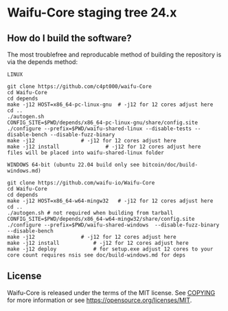 Waifu-Core staging tree 24.x
===========================



How do I build the software?
----------------------------

The most troublefree and reproducable method of building the repository is via the depends method:

    LINUX

    git clone https://github.com/c4pt000/waifu-Core
    cd Waifu-Core
    cd depends
    make -j12 HOST=x86_64-pc-linux-gnu  # -j12 for 12 cores adjust here
    cd ..
    ./autogen.sh
    CONFIG_SITE=$PWD/depends/x86_64-pc-linux-gnu/share/config.site ./configure --prefix=$PWD/waifu-shared-linux --disable-tests --disable-bench --disable-fuzz-binary
    make -j12 				# -j12 for 12 cores adjust here
    make -j12 install 		        # -j12 for 12 cores adjust here
    files will be placed into waifu-shared-linux folder

    WINDOWS 64-bit (ubuntu 22.04 build only see bitcoin/doc/build-windows.md)

    git clone https://github.com/waifu-io/Waifu-Core
    cd Waifu-Core
    cd depends
    make -j12 HOST=x86_64-w64-mingw32	# -j12 for 12 cores adjust here
    cd ..
    ./autogen.sh # not required when building from tarball
    CONFIG_SITE=$PWD/depends/x86_64-w64-mingw32/share/config.site ./configure --prefix=$PWD/waifu-shared-windows  --disable-fuzz-binary --disable-bench
    make -j12 				# -j12 for 12 cores adjust here
    make -j12 install   		# -j12 for 12 cores adjust here
    make -j12 deploy			# for setup.exe adjust 12 cores to your core count requires nsis see doc/build-windows.md for deps



License
-------

Waifu-Core is released under the terms of the MIT license. See [COPYING](COPYING) for more information or see https://opensource.org/licenses/MIT.


